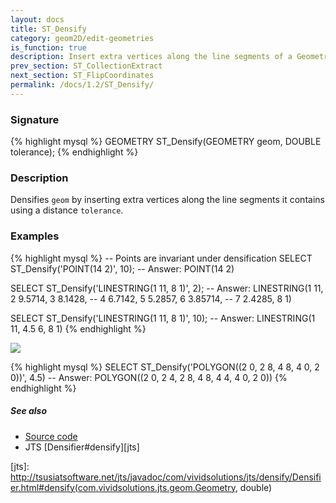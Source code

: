 ```yaml
---
layout: docs
title: ST_Densify
category: geom2D/edit-geometries
is_function: true
description: Insert extra vertices along the line segments of a Geometry
prev_section: ST_CollectionExtract
next_section: ST_FlipCoordinates
permalink: /docs/1.2/ST_Densify/
---
```


### Signature

{% highlight mysql %}
GEOMETRY ST_Densify(GEOMETRY geom, DOUBLE tolerance);
{% endhighlight %}

### Description

Densifies `geom` by inserting extra vertices along the line segments
it contains using a distance `tolerance`.

### Examples

{% highlight mysql %}
-- Points are invariant under densification
SELECT ST_Densify('POINT(14 2)', 10);
-- Answer: POINT(14 2)

SELECT ST_Densify('LINESTRING(1 11, 8 1)', 2);
-- Answer: LINESTRING(1 11, 2 9.5714, 3 8.1428,
--                    4 6.7142, 5 5.2857, 6 3.85714,
--                    7 2.4285, 8 1)

SELECT ST_Densify('LINESTRING(1 11, 8 1)', 10);
-- Answer: LINESTRING(1 11, 4.5 6, 8 1)
{% endhighlight %}

<img class="displayed" src="../ST_Densify.png"/>

{% highlight mysql %}
SELECT ST_Densify('POLYGON((2 0, 2 8, 4 8, 4 0, 2 0))', 4.5)
-- Answer: POLYGON((2 0, 2 4, 2 8, 4 8, 4 4, 4 0, 2 0))
{% endhighlight %}

##### See also

* <a href="https://github.com/orbisgis/h2gis/blob/v1.2.4/h2spatial-ext/src/main/java/org/h2gis/h2spatialext/function/spatial/edit/ST_Densify.java" target="_blank">Source code</a>
* JTS [Densifier#densify][jts]

[jts]: http://tsusiatsoftware.net/jts/javadoc/com/vividsolutions/jts/densify/Densifier.html#densify(com.vividsolutions.jts.geom.Geometry, double)
